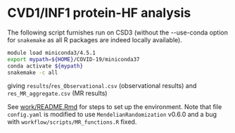 # CVD1/INF1 protein-HF analysis

The following script furnishes run on CSD3 (without the --use-conda option for `snakemake` as all R packages are indeed locally available).

```bash
module load miniconda3/4.5.1
export mypath=${HOME}/COVID-19/miniconda37
conda activate ${mypath}
snakemake -c all
```

giving `results`/`res_Observational.csv` (observational results) and `res_MR_aggregate.csv` (MR results)

See [work/README.Rmd](work/README.Rmd) for steps to set up the environment. Note that file `config.yaml` is modified to use `MendelianRandomization` v0.6.0 and a bug with `workflow/scripts/MR_functions.R` fixed.
